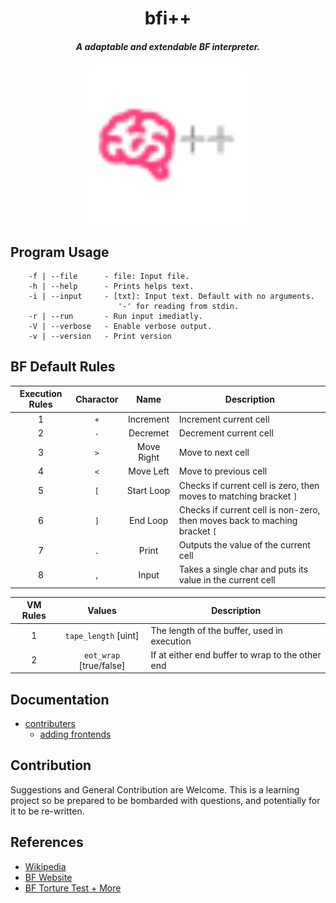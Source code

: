 <div align="center">

# bfi++
##### A adaptable and extendable BF interpreter.


<img alt="bfi++" src="img/logo.svg" width=50%></img>
</div>


## Program Usage

```
    -f | --file      - file: Input file.
    -h | --help      - Prints helps text.
    -i | --input     - [txt]: Input text. Default with no arguments.
                        '-' for reading from stdin.
    -r | --run       - Run input imediatly.
    -V | --verbose   - Enable verbose output.
    -v | --version   - Print version
```



## BF Default Rules


Execution Rules | Charactor | Name | Description
:-:|:-:|:-:|---
 1 | `+` | Increment | Increment current cell
 2 | `-` | Decremet | Decrement current cell
 3 | `>` | Move Right | Move to next cell
 4 | `<` | Move Left | Move to previous cell
 5 | `[` | Start Loop | Checks if current cell is zero, then moves to matching bracket `]`
 6 | `]` | End Loop | Checks if current cell is non-zero, then moves back to maching bracket `[`
 7 | `.` | Print | Outputs the value of the current cell
 8 | `,` | Input | Takes a single char and puts its value in the current cell

VM Rules | Values | Description
:-:|:-:|---
 1 | `tape_length` [uint] | The length of the buffer, used in execution
 2 | `eot_wrap` [true/false] | If at either end buffer to wrap to the other end


## Documentation

- [contributers](./docs/contributers/)
    - [adding frontends](./docs/contributers/adding_frontend.md)


## Contribution

Suggestions and General Contribution are Welcome. This is a learning project so
be prepared to be bombarded with questions, and potentially for it to be
re-written.

## References

- [Wikipedia](https://en.wikipedia.org/wiki/Brainfuck)
- [BF Website](https://brainfuck.org/)
- [BF Torture Test + More](https://github.com/rdebath/Brainfuck)
